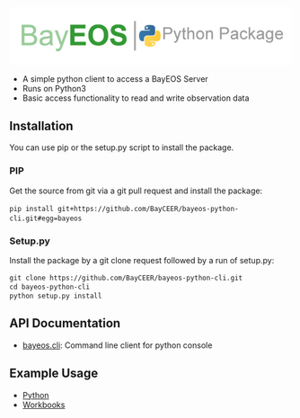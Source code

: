 ![bayeos python logo](https://github.com/BayCEER/bayeos-python-cli/blob/master/doc/logoHorizontal.png "Logo")
- A simple python client to access a BayEOS Server  
- Runs on Python3  
- Basic access functionality to read and write observation data   

## Installation 
You can use pip or the setup.py script to install the package.
### PIP
Get the source from git via a git pull request and install the package:

`pip install git+https://github.com/BayCEER/bayeos-python-cli.git#egg=bayeos`

### Setup.py 
Install the package by a git clone request followed by a run of setup.py:
``` 
git clone https://github.com/BayCEER/bayeos-python-cli.git
cd bayeos-python-cli
python setup.py install
```

## API Documentation
* [bayeos.cli](http://bayceer.github.io/bayeos-python-cli/api/bayeos.cli.html): Command line client for python console

## Example Usage
* [Python](https://github.com/BayCEER/bayeos-python-cli/blob/master/doc/samples/python)
* [Workbooks](https://github.com/BayCEER/bayeos-python-cli/blob/master/doc/samples/workbooks) 

